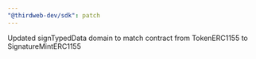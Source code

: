 ```yaml
---
"@thirdweb-dev/sdk": patch
---
```


Updated signTypedData domain to match contract from TokenERC1155 to SignatureMintERC1155
